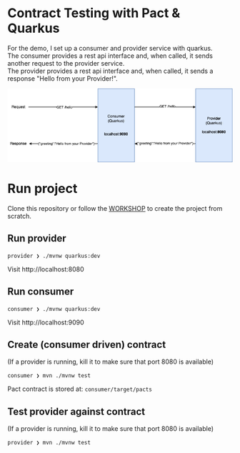 # Contract Testing with Pact & Quarkus
For the demo, I set up a consumer and provider service with quarkus.  
The consumer provides a rest api interface and, when called, it sends another request to the provider service.  
The provider provides a rest api interface and, when called, it sends a response "Hello from your Provider!".  

![Overview](overview.png)  

# Run project
Clone this repository or follow the [WORKSHOP](WORKSHOP.md) to create the project from scratch.  


## Run provider
```console
provider ❯ ./mvnw quarkus:dev
```
Visit http://localhost:8080

## Run consumer
```console
consumer ❯ ./mvnw quarkus:dev
```
Visit http://localhost:9090

## Create (consumer driven) contract 
(If a provider is running, kill it to make sure that port 8080 is available)  
```console
consumer ❯ mvn ./mvnw test
```
Pact contract is stored at: `consumer/target/pacts`  

## Test provider against contract
(If a provider is running, kill it to make sure that port 8080 is available)  
```console
provider ❯ mvn ./mvnw test
```
